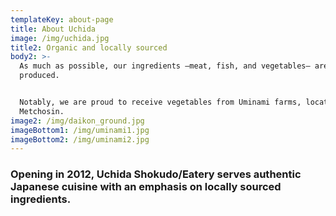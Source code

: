 ```yaml
---
templateKey: about-page
title: About Uchida
image: /img/uchida.jpg
title2: Organic and locally sourced
body2: >-
  As much as possible, our ingredients —meat, fish, and vegetables— are locally
  produced.


  Notably, we are proud to receive vegetables from Uminami farms, located in
  Metchosin.
image2: /img/daikon_ground.jpg
imageBottom1: /img/uminami1.jpg
imageBottom2: /img/uminami2.jpg
---
```

### 

### Opening in 2012, Uchida Shokudo/Eatery serves authentic Japanese cuisine with an emphasis on locally sourced ingredients.
